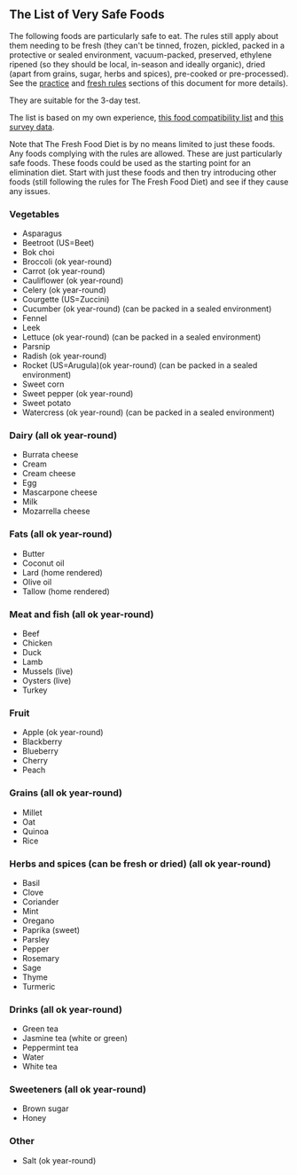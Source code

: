 <a name="very_safe"></a>

## The List of Very Safe Foods

The following foods are particularly safe to eat. The rules still apply about them needing to be fresh (they can't be tinned, frozen, pickled, packed in a protective or sealed environment, vacuum-packed, preserved, ethylene ripened (so they should be local, in-season and ideally organic), dried (apart from grains, sugar, herbs and spices), pre-cooked or pre-processed). See the [practice][practice] and [fresh rules][fresh_rules] sections of this document for more details).

They are suitable for the 3-day test.

The list is based on my own experience, [this food compatibility list][foodcompat] and [this survey data][survey].

Note that The Fresh Food Diet is by no means limited to just these foods. Any foods complying with the rules are allowed. These are just particularly safe foods. These foods could be used as the starting point for an elimination diet. Start with just these foods and then try introducing other foods (still following the rules for The Fresh Food Diet) and see if they cause any issues.

### Vegetables

- Asparagus
- Beetroot (US=Beet)
- Bok choi
- Broccoli (ok year-round)
- Carrot (ok year-round)
- Cauliflower (ok year-round)
- Celery (ok year-round)
- Courgette (US=Zuccini)
- Cucumber (ok year-round) (can be packed in a sealed environment)
- Fennel
- Leek
- Lettuce (ok year-round) (can be packed in a sealed environment)
- Parsnip
- Radish (ok year-round)
- Rocket (US=Arugula)(ok year-round) (can be packed in a sealed environment)
- Sweet corn
- Sweet pepper (ok year-round)
- Sweet potato
- Watercress (ok year-round) (can be packed in a sealed environment)

### Dairy (all ok year-round)

- Burrata cheese
- Cream
- Cream cheese
- Egg
- Mascarpone cheese
- Milk
- Mozarrella cheese

### Fats (all ok year-round)

- Butter
- Coconut oil
- Lard (home rendered)
- Olive oil
- Tallow (home rendered)

### Meat and fish (all ok year-round)

- Beef
- Chicken
- Duck
- Lamb
- Mussels (live)
- Oysters (live)
- Turkey

### Fruit

- Apple (ok year-round)
- Blackberry
- Blueberry
- Cherry
- Peach

### Grains (all ok year-round)

- Millet
- Oat
- Quinoa
- Rice

### Herbs and spices (can be fresh or dried) (all ok year-round)

- Basil
- Clove
- Coriander
- Mint
- Oregano
- Paprika (sweet)
- Parsley
- Pepper
- Rosemary
- Sage
- Thyme
- Turmeric

### Drinks (all ok year-round)

- Green tea
- Jasmine tea (white or green)
- Peppermint tea
- Water
- White tea

### Sweeteners (all ok year-round)

- Brown sugar
- Honey

### Other

- Salt (ok year-round)


[foodcompat]: https://www.mastzellaktivierung.info/downloads/foodlist/21_FoodList_EN_alphabetic_withCateg.pdf
[survey]: https://www.food-intolerance-network.com/food-intolerances/histamine-intolerance/histamine-intolerance-hit-tolerated-foods-list.html
[practice]: #practice
[fresh_rules]: #fresh_rules

